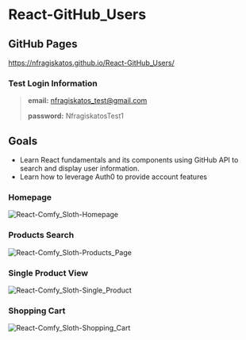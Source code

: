 # React-GitHub_Users
 
## GitHub Pages
https://nfragiskatos.github.io/React-GitHub_Users/

### Test Login Information
> **email:** nfragiskatos_test@gmail.com
>
> **password:** NfragiskatosTest1

## Goals
* Learn React fundamentals and its components using GitHub API to search and display user information.
* Learn how to leverage Auth0 to provide account features

### Homepage
![React-Comfy_Sloth-Homepage](https://user-images.githubusercontent.com/38383279/124523232-1b2cd080-ddab-11eb-8f59-6c6c03ea662e.png)

### Products Search
![React-Comfy_Sloth-Products_Page](https://user-images.githubusercontent.com/38383279/124523243-28e25600-ddab-11eb-926b-761878b8c0a4.png)

### Single Product View
![React-Comfy_Sloth-Single_Product](https://user-images.githubusercontent.com/38383279/124523253-30096400-ddab-11eb-8fa8-c59a2c9d6359.png)

### Shopping Cart
![React-Comfy_Sloth-Shopping_Cart](https://user-images.githubusercontent.com/38383279/124523257-326bbe00-ddab-11eb-954e-3f1409a5e6d0.png)

